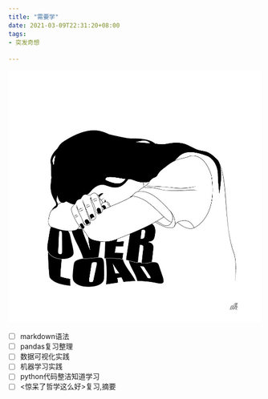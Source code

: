 ```yaml
---
title: "需要学"
date: 2021-03-09T22:31:20+08:00
tags:
- 突发奇想

---
```


![](/img/需要学.jpg)

- [ ] markdown语法
- [ ] pandas复习整理
- [ ] 数据可视化实践
- [ ] 机器学习实践
- [ ] python代码整洁知道学习
- [ ] <惊呆了哲学这么好>复习,摘要